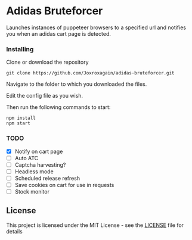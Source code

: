 # Adidas Bruteforcer

Launches instances of puppeteer browsers to a specified url and notifies you when an adidas cart page is detected.

### Installing
Clone or download the repository

```
git clone https://github.com/Joxroxagain/adidas-bruteforcer.git
```
Navigate to the folder to which you downloaded the files.

Edit the config file as you wish.

Then run the following commands to start:
```
npm install
npm start
```
### TODO
- [x] Notify on cart page
- [ ] Auto ATC
- [ ] Captcha harvesting?
- [ ] Headless mode
- [ ] Scheduled release refresh
- [ ] Save cookies on cart for use in requests
- [ ] Stock monitor

## License

This project is licensed under the MIT License - see the [LICENSE](LICENSE) file for details
